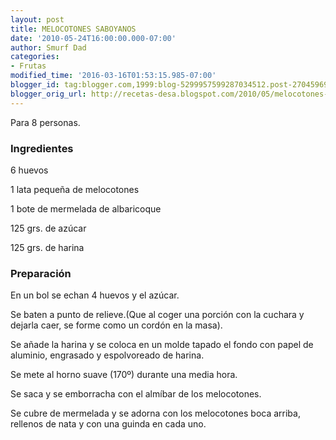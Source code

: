 ```yaml
---
layout: post
title: MELOCOTONES SABOYANOS
date: '2010-05-24T16:00:00.000-07:00'
author: Smurf Dad
categories:
- Frutas
modified_time: '2016-03-16T01:53:15.985-07:00'
blogger_id: tag:blogger.com,1999:blog-5299957599287034512.post-2704596941378886028
blogger_orig_url: http://recetas-desa.blogspot.com/2010/05/melocotones-saboyanos.html
---
```


Para 8 personas.

<h3>Ingredientes</h3>


6 huevos

1 lata peque&ntilde;a de melocotones

1 bote de mermelada de albaricoque

125 grs. de az&uacute;car

125 grs. de harina

<h3>Preparaci&oacute;n</h3>


En un bol se echan 4 huevos y el az&uacute;car.

Se baten a punto de relieve.(Que al coger una porci&oacute;n con la cuchara y dejarla caer, se forme como un cord&oacute;n en la masa).

Se a&ntilde;ade la harina y se coloca en un molde tapado el fondo con papel de aluminio, engrasado y espolvoreado de harina.

Se mete al horno suave (170&ordm;) durante una media hora.

Se saca y se emborracha con el alm&iacute;bar de los melocotones.

Se cubre de mermelada y se adorna con los melocotones boca arriba, rellenos de nata y con una guinda en cada uno.


